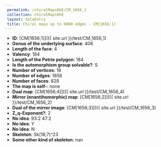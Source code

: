 ```yaml
--- 
 permalink: /chiralMaps6kE/CM_1656_1 
 collection: chiralMaps6kE
 layout: dataEntry
 title: Chiral maps up to 6000 edges - CM[1656;1]
---
```


- **ID**: [CM[1656;1]]({{ site.url }}/test/CM_1656_1)
- **Genus of the underlying surface**: 406
- **Length of the face**: 4
- **Valency**: 184
- **Length of the Petrie polygon**: 184
- **Is the automorphism group solvable?**: S
- **Number of vertices**: 18
- **Number of edges**: 1656
- **Number of faces**: 828
- **The map is self-**: none
- **Dual map**: [CM[1656;4]]({{ site.url }}/test/CM_1656_4)
- **Mirror (enantihomorphic) map**: [CM[1656;2]]({{ site.url }}/test/CM_1656_2)
- **Dual of the mirror image**: [CM[1656;3]]({{ site.url }}/test/CM_1656_3)
- **Z_q-Exponent?**: 2
- **No idea**:  93:2 47:2
- **No idea**: Y
- **No idea**: N
- **Skeleton**: Sk(18;7)^23
- **Some other kind of skeleton**: nan
